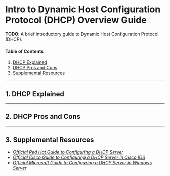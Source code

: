 # Intro to Dynamic Host Configuration Protocol (DHCP) Overview Guide

**TODO**: A brief introductory guide to Dynamic Host Configuration Protocol (DHCP).

#### Table of Contents

1. [DHCP Explained](#explained)
2. [DHCP Pros and Cons](#pros)
3. [Supplemental Resources](#supplemental)

<hr />

## 1. <a name="explained">DHCP Explained</a>

<hr />

## 2. <a name="pros">DHCP Pros and Cons</a>

<hr />

## 3. <a name="supplemental">Supplemental Resources</a>

* *[Official Red Hat Guide to Configuring a DHCP Server](https://docs.redhat.com/en/documentation/red_hat_enterprise_linux/7/html/networking_guide/sec-dhcp-configuring-server)*
* *[Official Cisco Guide to Configuring a DHCP Server in Cisco IOS](https://www.cisco.com/en/US/docs/ios/12_4t/ip_addr/configuration/guide/htdhcpsv.html#wp1084769)*
* *[Official Microsoft Guide to Configuring a DHCP Server in Windows Server](https://learn.microsoft.com/en-us/windows-server/networking/technologies/dhcp/quickstart-install-configure-dhcp-server?tabs=powershell)*
